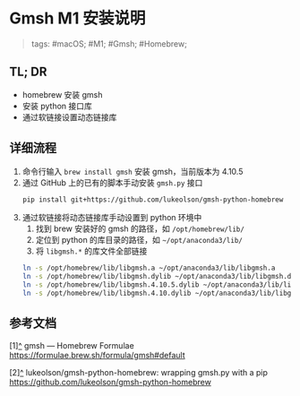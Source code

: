 # Gmsh M1 安装说明

> tags: #macOS; #M1; #Gmsh; #Homebrew;

## TL; DR

* homebrew 安装 gmsh
* 安装 python 接口库
* 通过软链接设置动态链接库

## 详细流程

1. 命令行输入 `brew install gmsh` 安装 gmsh，当前版本为 4.10.5
2. 通过 GitHub 上的已有的脚本手动安装 `gmsh.py` 接口
   ```bash
   pip install git+https://github.com/lukeolson/gmsh-python-homebrew
   ```
3. 通过软链接将动态链接库手动设置到 python 环境中
   1. 找到 brew 安装好的 gmsh 的路径，如 `/opt/homebrew/lib/`
   2. 定位到 python 的库目录的路径，如 `~/opt/anaconda3/lib/`
   3. 将 `libgmsh.*` 的库文件全部链接
   ```bash
   ln -s /opt/homebrew/lib/libgmsh.a ~/opt/anaconda3/lib/libgmsh.a
   ln -s /opt/homebrew/lib/libgmsh.dylib ~/opt/anaconda3/lib/libgmsh.dylib
   ln -s /opt/homebrew/lib/libgmsh.4.10.5.dylib ~/opt/anaconda3/lib/libgmsh.4.10.5.dylib
   ln -s /opt/homebrew/lib/libgmsh.4.10.dylib ~/opt/anaconda3/lib/libgmsh.4.10.dylib
   ```


## 参考文档

<a name="ref1">\[1\]</a>[^](#rref1) gmsh — Homebrew Formulae <https://formulae.brew.sh/formula/gmsh#default>

<a name="ref2">\[2\]</a>[^](#rref2) lukeolson/gmsh-python-homebrew: wrapping gmsh.py with a pip <https://github.com/lukeolson/gmsh-python-homebrew>
